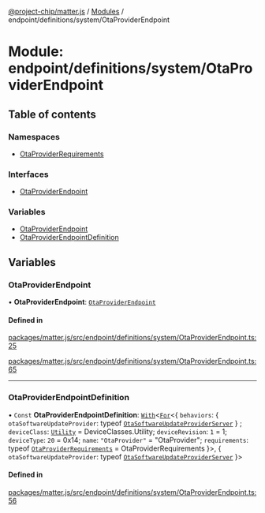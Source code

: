 [@project-chip/matter.js](../README.md) / [Modules](../modules.md) / endpoint/definitions/system/OtaProviderEndpoint

# Module: endpoint/definitions/system/OtaProviderEndpoint

## Table of contents

### Namespaces

- [OtaProviderRequirements](endpoint_definitions_system_OtaProviderEndpoint.OtaProviderRequirements.md)

### Interfaces

- [OtaProviderEndpoint](../interfaces/endpoint_definitions_system_OtaProviderEndpoint.OtaProviderEndpoint.md)

### Variables

- [OtaProviderEndpoint](endpoint_definitions_system_OtaProviderEndpoint.md#otaproviderendpoint)
- [OtaProviderEndpointDefinition](endpoint_definitions_system_OtaProviderEndpoint.md#otaproviderendpointdefinition)

## Variables

### OtaProviderEndpoint

• **OtaProviderEndpoint**: [`OtaProviderEndpoint`](../interfaces/endpoint_definitions_system_OtaProviderEndpoint.OtaProviderEndpoint.md)

#### Defined in

[packages/matter.js/src/endpoint/definitions/system/OtaProviderEndpoint.ts:25](https://github.com/project-chip/matter.js/blob/558e12c94a201592c28c7bc0743705360b3e5ca6/packages/matter.js/src/endpoint/definitions/system/OtaProviderEndpoint.ts#L25)

[packages/matter.js/src/endpoint/definitions/system/OtaProviderEndpoint.ts:65](https://github.com/project-chip/matter.js/blob/558e12c94a201592c28c7bc0743705360b3e5ca6/packages/matter.js/src/endpoint/definitions/system/OtaProviderEndpoint.ts#L65)

___

### OtaProviderEndpointDefinition

• `Const` **OtaProviderEndpointDefinition**: [`With`](node_export._internal_.md#with)\<[`For`](behavior_cluster_export._internal_.EndpointType.md#for)\<\{ `behaviors`: \{ `otaSoftwareUpdateProvider`: typeof [`OtaSoftwareUpdateProviderServer`](../classes/behavior_definitions_ota_software_update_provider_export.OtaSoftwareUpdateProviderServer.md)  } ; `deviceClass`: [`Utility`](../enums/device_export.DeviceClasses.md#utility) = DeviceClasses.Utility; `deviceRevision`: ``1`` = 1; `deviceType`: ``20`` = 0x14; `name`: ``"OtaProvider"`` = "OtaProvider"; `requirements`: typeof [`OtaProviderRequirements`](endpoint_definitions_system_OtaProviderEndpoint.OtaProviderRequirements.md) = OtaProviderRequirements }\>, \{ `otaSoftwareUpdateProvider`: typeof [`OtaSoftwareUpdateProviderServer`](../classes/behavior_definitions_ota_software_update_provider_export.OtaSoftwareUpdateProviderServer.md)  }\>

#### Defined in

[packages/matter.js/src/endpoint/definitions/system/OtaProviderEndpoint.ts:56](https://github.com/project-chip/matter.js/blob/558e12c94a201592c28c7bc0743705360b3e5ca6/packages/matter.js/src/endpoint/definitions/system/OtaProviderEndpoint.ts#L56)
